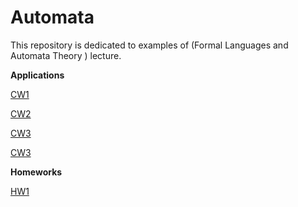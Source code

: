 # Automata

This repository is dedicated to examples of (Formal Languages and Automata Theory	) lecture.

<b>Applications</b>

[CW1](https://yrgp.github.io/Automata/CW1/Dfa.html)

[CW2](https://yrgp.github.io/Automata/CW2/DfaAndNfa.html)

[CW3](https://yrgp.github.io/Automata/CW3/RegExp.html)

[CW3](https://yrgp.github.io/Automata/CW4/CFG.html)

<b>Homeworks</b>

[HW1](https://yrgp.github.io/Automata/HW1/RegExp.html)

